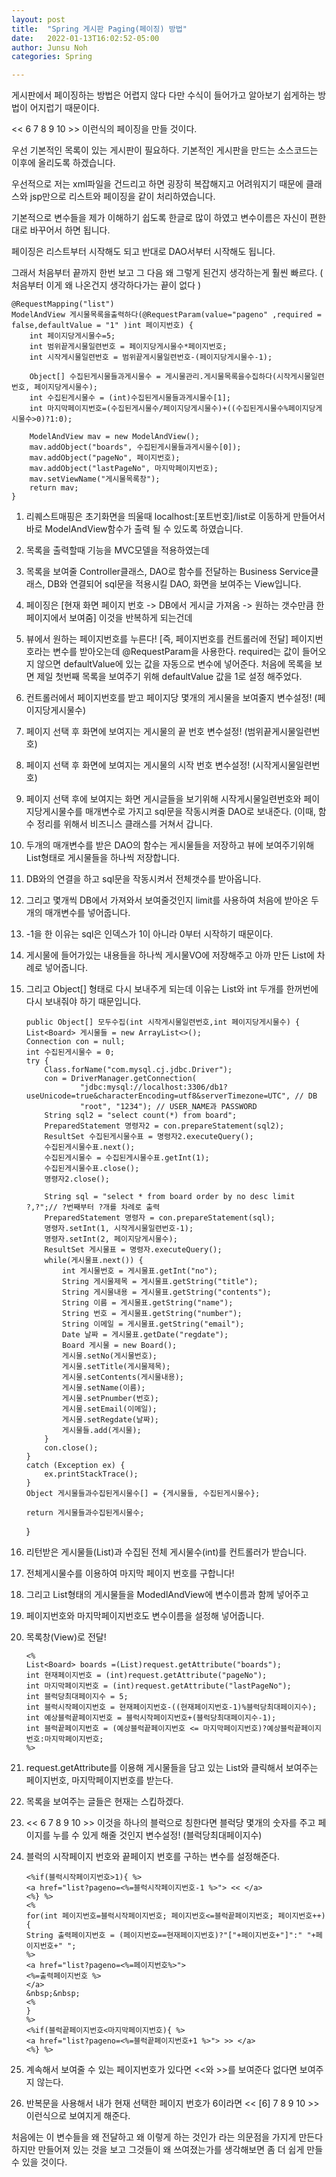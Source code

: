 ```yaml
---
layout: post
title:  "Spring 게시판 Paging(페이징) 방법"
date:   2022-01-13T16:02:52-05:00
author: Junsu Noh
categories: Spring

---
```


게시판에서 페이징하는 방법은 어렵지 않다 다만 수식이 들어가고 알아보기 쉽게하는 방법이 어지럽기 때문이다.

<< 6 7 8 9 10 >> 이런식의 페이징을 만들 것이다.

우선 기본적인 목록이 있는 게시판이 필요하다. 기본적인 게시판을 만드는 소스코드는 이후에 올리도록 하겠습니다.

우선적으로 저는 xml파일을 건드리고 하면 굉장히 복잡해지고 어려워지기 때문에 클래스와 jsp만으로 리스트와 페이징을 같이 처리하였습니다.

기본적으로 변수들을 제가 이해하기 쉽도록 한글로 많이 하였고 변수이름은 자신이 편한대로 바꾸어서 하면 됩니다.

페이징은 리스트부터 시작해도 되고 반대로 DAO서부터 시작해도 됩니다.

그래서 처음부터 끝까지 한번 보고 그 다음 왜 그렇게 된건지 생각하는게 훨씬 빠르다. ( 처음부터 이게 왜 나온건지 생각하다가는 끝이 없다 )

    @RequestMapping("list")
    ModelAndView 게시물목록을출력하다(@RequestParam(value="pageno" ,required = false,defaultValue = "1" )int 페이지번호) {
    	int 페이지당게시물수=5;
    	int 범위끝게시물일련번호 = 페이지당게시물수*페이지번호;
    	int 시작게시물일련번호 = 범위끝게시물일련번호-(페이지당게시물수-1);
    	
    	Object[] 수집된게시물들과게시물수 = 게시물관리.게시물목록을수집하다(시작게시물일련번호, 페이지당게시물수);
    	int 수집된게시물수 = (int)수집된게시물들과게시물수[1];
    	int 마지막페이지번호=(수집된게시물수/페이지당게시물수)+((수집된게시물수%페이지당게시물수>0)?1:0);
    	
    	ModelAndView mav = new ModelAndView();
    	mav.addObject("boards", 수집된게시물들과게시물수[0]);
    	mav.addObject("pageNo", 페이지번호);
    	mav.addObject("lastPageNo", 마지막페이지번호);
    	mav.setViewName("게시물목록창");
    	return mav;
    }

  





1. 리퀘스트매핑은 초기화면을 띄울때 localhost:[포트번호]/list로 이동하게 만들어서 바로 ModelAndView함수가 출력 될 수 있도록 하였습니다.

2. 목록을 출력할때 기능을 MVC모델을 적용하였는데 

3. 목록을 보여줄 Controller클래스, DAO로 함수를 전달하는 Business Service클래스, DB와 연결되어 sql문을 적용시킬 DAO, 화면을 보여주는 View입니다.





1. 페이징은   [현재 화면 페이지 번호 -> DB에서 게시글 가져옴 -> 원하는 갯수만큼 한페이지에서 보여줌] 이것을 반복하게 되는건데

2. 뷰에서 원하는 페이지번호를 누른다! [즉, 페이지번호를 컨트롤러에 전달] 페이지번호라는 변수를 받아오는데 @RequestParam을 사용한다. required는 값이 들어오지 않으면 defaultValue에 있는 값을 자동으로 변수에 넣어준다. 처음에 목록을 보면 제일 첫번째 목록을 보여주기 위해 defaultValue 값을 1로 설정 해주었다. 

3. 컨트롤러에서 페이지번호를 받고 페이지당 몇개의 게시물을 보여줄지 변수설정! (페이지당게시물수)

4. 페이지 선택 후 화면에 보여지는 게시물의 끝 번호 변수설정! (범위끝게시물일련번호)

5. 페이지 선택 후 화면에 보여지는 게시물의 시작 번호 변수설정! (시작게시물일련번호)

   

6. 페이지 선택 후에 보여지는 화면 게시글들을 보기위해 시작게시물일련번호와 페이지당게시물수를 매개변수로 가지고 sql문을 작동시켜줄 DAO로 보내준다. (이때, 함수 정리를 위해서 비즈니스 클래스를 거쳐서 갑니다.

    

7. 두개의 매개변수를 받은 DAO의 함수는 게시물들을 저장하고 뷰에 보여주기위해 List형태로 게시물들을 하나씩 저장합니다.

   

8. DB와의 연결을 하고 sql문을 작동시켜서 전체갯수를 받아옵니다.

9. 그리고 몇개씩 DB에서 가져와서 보여줄것인지 limit를 사용하여 처음에 받아온 두개의 매개변수를 넣어줍니다.

   

10. -1을 한 이유는 sql은 인덱스가 1이 아니라 0부터 시작하기 때문이다.

    

11. 게시물에 들어가있는 내용들을 하나씩 게시물VO에 저장해주고 아까 만든 List에 차례로 넣어줍니다.

    

12. 그리고 Object[] 형태로 다시 보내주게 되는데 이유는 List와 int 두개를 한꺼번에 다시 보내줘야 하기 때문입니다.

    

        public Object[] 모두수집(int 시작게시물일련번호,int 페이지당게시물수) {
        List<Board> 게시물들 = new ArrayList<>();
        Connection con = null;
        int 수집된게시물수 = 0;
        try {
        	Class.forName("com.mysql.cj.jdbc.Driver");
        	con = DriverManager.getConnection(
        			"jdbc:mysql://localhost:3306/db1?useUnicode=true&characterEncoding=utf8&serverTimezone=UTC", // DB
        			"root", "1234"); // USER_NAME과 PASSWORD
        	String sql2 = "select count(*) from board";
        	PreparedStatement 명령자2 = con.prepareStatement(sql2);
        	ResultSet 수집된게시물수표 = 명령자2.executeQuery();
        	수집된게시물수표.next();
        	수집된게시물수 = 수집된게시물수표.getInt(1);
        	수집된게시물수표.close();
        	명령자2.close();
        	
        	String sql = "select * from board order by no desc limit ?,?";// ?번째부터 ?개를 차례로 출력
        	PreparedStatement 명령자 = con.prepareStatement(sql);
        	명령자.setInt(1, 시작게시물일련번호-1);
        	명령자.setInt(2, 페이지당게시물수); 
        	ResultSet 게시물표 = 명령자.executeQuery();
        	while(게시물표.next()) {
        		int 게시물번호 = 게시물표.getInt("no");
        		String 게시물제목 = 게시물표.getString("title");
        		String 게시물내용 = 게시물표.getString("contents");
        		String 이름 = 게시물표.getString("name");
        		String 번호 = 게시물표.getString("number");
        		String 이메일 = 게시물표.getString("email");
        		Date 날짜 = 게시물표.getDate("regdate");
        		Board 게시물 = new Board();
        		게시물.setNo(게시물번호);
        		게시물.setTitle(게시물제목);
        		게시물.setContents(게시물내용);
        		게시물.setName(이름);
        		게시물.setPnumber(번호);
        		게시물.setEmail(이메일);
        		게시물.setRegdate(날짜);
        		게시물들.add(게시물);
        	}
        	con.close();
        }
        catch (Exception ex) {
        	ex.printStackTrace();
        }
        Object 게시물들과수집된게시물수[] = {게시물들, 수집된게시물수};
        
        return 게시물들과수집된게시물수;

    }

13. 리턴받은 게시물들(List)과 수집된 전체 게시물수(int)를 컨트롤러가 받습니다.

    

14. 전체게시물수를 이용하여 마지막 페이지 번호를 구합니다!

    

15. 그리고 List형태의 게시물들을 ModedlAndView에 변수이름과 함께 넣어주고

    

16. 페이지번호와 마지막페이지번호도 변수이름을 설정해 넣어줍니다.

    

17. 목록창(View)로 전달!

    

        <% 
        List<Board> boards =(List)request.getAttribute("boards"); 
        int 현재페이지번호 = (int)request.getAttribute("pageNo");
        int 마지막페이지번호 = (int)request.getAttribute("lastPageNo");
        int 블럭당최대페이지수 = 5;
        int 블럭시작페이지번호 = 현재페이지번호-((현재페이지번호-1)%블럭당최대페이지수);
        int 예상블럭끝페이지번호 = 블럭시작페이지번호+(블럭당최대페이지수-1);
        int 블럭끝페이지번호 = (예상블럭끝페이지번호 <= 마지막페이지번호)?예상블럭끝페이지번호:마지막페이지번호;
        %>

18. request.getAttribute를 이용해 게시물들을 담고 있는 List와 클릭해서 보여주는 페이지번호, 마지막페이지번호를 받는다.

    

19. 목록을 보여주는 글들은 현재는 스킵하겠다.

    

20. << 6 7 8 9 10 >> 이것을 하나의 블럭으로 칭한다면 블럭당 몇개의 숫자를 주고 페이지를 누를 수 있게 해줄 것인지 변수설정! (블럭당최대페이지수)

    

21. 블럭의 시작페이지 번호와 끝페이지 번호를 구하는 변수를 설정해준다.

    

        <%if(블럭시작페이지번호>1){ %>
        <a href="list?pageno=<%=블럭시작페이지번호-1 %>"> << </a>
        <%} %>
        <%
        for(int 페이지번호=블럭시작페이지번호; 페이지번호<=블럭끝페이지번호; 페이지번호++){
        String 출력페이지번호 = (페이지번호==현재페이지번호)?"["+페이지번호+"]":" "+페이지번호+" ";
        %>
        <a href="list?pageno=<%=페이지번호%>">
        <%=출력페이지번호 %>
        </a>
        &nbsp;&nbsp;
        <%
        }
        %>
        <%if(블럭끝페이지번호<마지막페이지번호){ %>
        <a href="list?pageno=<%=블럭끝페이지번호+1 %>"> >> </a>
        <%} %>

22. 계속해서 보여줄 수 있는 페이지번호가 있다면 <<와 >>를 보여준다 없다면 보여주지 않는다.

    

23. 반복문을 사용해서 내가 현재 선택한 페이지 번호가 6이라면 << [6] 7 8 9 10 >> 이런식으로 보여지게 해준다.

  

  처음에는 이 변수들을 왜 전달하고 왜 이렇게 하는 것인가 라는 의문점을 가지게 만든다 하지만 만들어져 있는 것을 보고 
  그것들이 왜 쓰여졌는가를 생각해보면 좀 더 쉽게 만들 수 있을 것이다.
